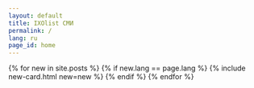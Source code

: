 ```yaml
---
layout: default
title: IXOlist СМИ
permalink: /
lang: ru
page_id: home
---
```

<div class="news-block">
  {% for new in site.posts %}
    {% if new.lang == page.lang %}
      {% include new-card.html new=new %}
    {% endif %}
  {% endfor %}
</div>


